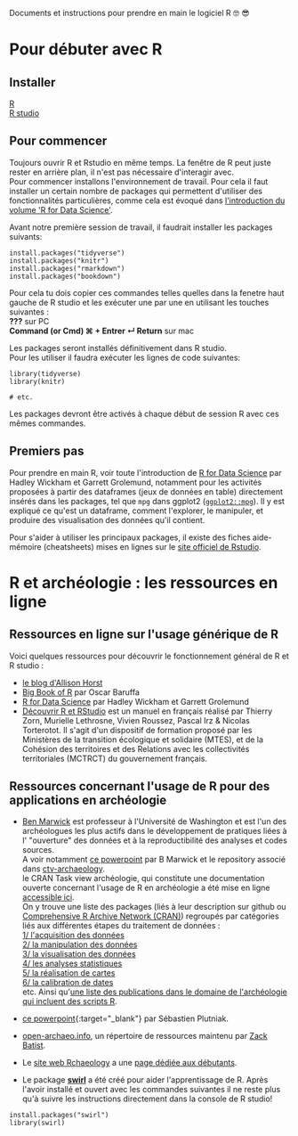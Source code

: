 Documents et instructions pour prendre en main le logiciel R :nerd_face: :sunglasses:

# Pour débuter avec R
## Installer  
[R](https://cran.r-project.org/bin/macosx/)  
[R studio](https://www.rstudio.com/products/rstudio/download/)

## Pour commencer
Toujours ouvrir R et Rstudio en même temps. La fenêtre de R peut juste rester en arrière plan, il n'est pas nécessaire d'interagir avec.  
Pour commencer installons l'environnement de travail. Pour cela il faut installer un certain nombre de packages qui permettent d'utiliser des fonctionnalités particulières, comme cela est évoqué dans [l'introduction du volume 'R for Data Science'](https://r4ds.had.co.nz/introduction.html#the-tidyverse).

Avant notre première session de travail, il faudrait installer les packages suivants:
```{r}
install.packages("tidyverse")
install.packages("knitr")
install.packages("rmarkdown")
install.packages("bookdown")
```
Pour cela tu dois copier ces commandes telles quelles dans la fenetre haut gauche de R studio et les exécuter une par une en utilisant les touches suivantes :  
**???** sur PC  
**Command (or Cmd) &#8984; + Entrer ↵ Return** sur mac  

Les packages seront installés définitivement dans R studio.  
Pour les utiliser il faudra exécuter les lignes de code suivantes:
```{r}
library(tidyverse)
library(knitr)

# etc.
```
Les packages devront être activés à chaque début de session R avec ces mêmes commandes.   


## Premiers pas
Pour prendre en main R, voir toute l'introduction de [R for Data Science](https://r4ds.had.co.nz/index.html) par Hadley Wickham et Garrett Grolemund, notamment pour les activités proposées à partir des dataframes (jeux de données en table) directement insérés dans les packages, tel que `mpg` dans ggplot2 ([`ggplot2::mpg`](https://ggplot2.tidyverse.org/reference/mpg.html)). Il y est expliqué ce qu'est un dataframe, comment l'explorer, le manipuler, et produire des visualisation des données qu'il contient.  

Pour s'aider à utiliser les principaux packages, il existe des fiches aide-mémoire (cheatsheets) mises en lignes sur le [site officiel de Rstudio](https://www.rstudio.com/resources/cheatsheets/).


# R et archéologie : les ressources en ligne
## Ressources en ligne sur l'usage générique de R
Voici quelques ressources pour découvrir le fonctionnement général de R et R studio :  
- [le blog d'Allison Horst](https://blog.rstudio.com/2019/11/18/artist-in-residence/)  
- [Big Book of R](https://www.bigbookofr.com/) par Oscar Baruffa  
- [R for Data Science](https://r4ds.had.co.nz/index.html) par Hadley Wickham et Garrett Grolemund  
- [Découvrir R et RStudio](https://mtes-mct.github.io/parcours_r_socle_introduction/) est un manuel en français réalisé par Thierry Zorn, Murielle Lethrosne, Vivien Roussez, Pascal Irz & Nicolas Torterotot. Il s'agit d'un dispositif de formation proposé par les Ministères de la transition écologique et solidaire (MTES), et de la Cohésion des territoires et des Relations avec les collectivités territoriales (MCTRCT) du gouvernement français.  

## Ressources concernant l'usage de R pour des applications en archéologie
- [Ben Marwick](https://github.com/benmarwick) est professeur à l'Université de Washington et est l'un des archéologues les plus actifs dans le développement de pratiques liées à l' "ouverture" des données et à la reproductibilité des analyses et codes sources.  
A voir notamment 
[ce powerpoint](https://benmarwick.github.io/tidyverse-for-archaeology/tidyverse-for-archaeology.html#1) par B Marwick et le repository associé dans [ctv-archaeology](https://github.com/benmarwick/ctv-archaeology#making-maps-and-using-r-as-a-geographical-information-system).  
le CRAN Task view archéologie, qui constitute une documentation ouverte concernant l'usage de R en archéologie a été mise en ligne [accessible ici](https://github.com/benmarwick/ctv-archaeology).  
On y trouve une liste des packages (liés à leur description sur github ou [Comprehensive R Archive Network (CRAN)](https://cran.rstudio.com/)) regroupés par catégories liés aux différentes étapes du traitement de données :  
[1/ l'acquisition des données](https://github.com/benmarwick/ctv-archaeology#data-acquisition)  
[2/ la manipulation des données](https://github.com/benmarwick/ctv-archaeology#data-manipulation)  
[3/ la visualisation des données](https://github.com/benmarwick/ctv-archaeology#visualising-data)  
[4/ les analyses statistiques](https://github.com/benmarwick/ctv-archaeology#analysis-in-general)  
[5/ la réalisation de cartes](https://github.com/benmarwick/ctv-archaeology#making-maps-and-using-r-as-a-geographical-information-system)  
[6/ la calibration de dates](https://github.com/benmarwick/ctv-archaeology#dating)  
etc.
Ainsi qu'[une liste des publications dans le domaine de l'archéologie qui incluent des scripts R](https://github.com/benmarwick/ctv-archaeology#publications-that-include-r-code).  

- [ce powerpoint](https://hal.science/hal-03287121/file/plutniak2021rconference.pdf){:target="_blank"} par Sébastien Plutniak.   
- [open-archaeo.info](https://open-archaeo.info), un répertoire de ressources maintenu par [Zack Batist](https://github.com/zackbatist).
- Le [site web Rchaeology](https://rchaeology.github.io/about/) a une [page dédiée aux débutants](https://rchaeology.github.io/resources/beginners/).
- Le package [**swirl**](https://swirlstats.com/) a été créé pour aider l'apprentissage de R. Après l'avoir installé et ouvert avec les commandes suivantes il ne reste plus qu'à suivre les instructions directement dans la console de R studio!
```{r}
install.packages("swirl")
library(swirl)
```
